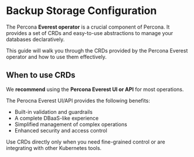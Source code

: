 # Backup Storage Configuration


The Percona **Everest operator** is a crucial component of Percona. It provides a set of CRDs and easy-to-use abstractions to manage your databases declaratively. 

This guide will walk you through the CRDs provided by the Percona Everest operator and how to use them effectively.


## When to use CRDs

We **recommend** using the **Percona Everest UI or API** for most operations. 

The Perocna Everest UI/API provides the following benefits:

- Built-in validation and guardrails
- A complete DBaaS-like experience
- Simplified management of complex operations
- Enhanced security and access control
    
Use CRDs directly only when you need fine-grained control or are integrating with other Kubernetes tools.







